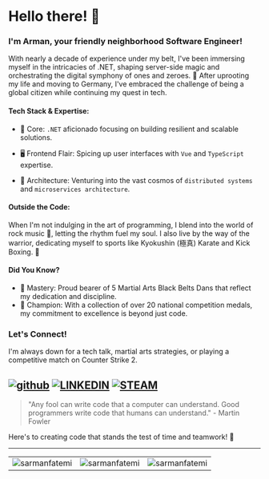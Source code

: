 # Hello there! 👋

### I'm Arman, your friendly neighborhood Software Engineer!

With nearly a decade of experience under my belt, I've been immersing myself in the intricacies of .NET, shaping server-side magic and orchestrating the digital symphony of ones and zeroes. 🎵 After uprooting my life and moving to Germany, I've embraced the challenge of being a global citizen while continuing my quest in tech.

#### Tech Stack & Expertise:
- 🧠 Core: `.NET` aficionado focusing on building resilient and scalable solutions.
- 🖥️ Frontend Flair: Spicing up user interfaces with `Vue` and `TypeScript`  expertise.

- 🚀 Architecture: Venturing into the vast cosmos of `distributed systems` and `microservices architecture`.

#### Outside the Code:
When I'm not indulging in the art of programming, I blend into the world of rock music 🎸, letting the rhythm fuel my soul. I also live by the way of the warrior, dedicating myself to sports like Kyokushin (極真) Karate and Kick Boxing. 🥋

#### Did You Know?
- 🥇 Mastery: Proud bearer of 5 Martial Arts Black Belts Dans that reflect my dedication and discipline.
- 🏅 Champion: With a collection of over 20 national competition medals, my commitment to excellence is beyond just code.

### Let's Connect!
I'm always down for a tech talk, martial arts strategies, or playing a competitive match on Counter Strike 2.

[![github](https://img.shields.io/badge/GitHub-000000?style=for-the-badge&logo=GitHub&logoColor=white)](https://github.com/sarmanfatemi)
[![LINKEDIN](https://img.shields.io/badge/LINKEDIN-0077b5?style=for-the-badge&logo=Linkedin&logoColor=white)](https://www.linkedin.com/in/sarmanfatemi/)
[![STEAM](https://img.shields.io/badge/STEAM-000000?style=for-the-badge&logo=Steam&logoColor=white)](https://steamcommunity.com/id/ushirouramawashi/)
---

> "Any fool can write code that a computer can understand. Good programmers write code that humans can understand." - Martin Fowler

Here's to creating code that stands the test of time and teamwork! 🚀

---
<table>
  <tr>
    <td><img src="https://github-readme-stats.vercel.app/api?username=sarmanfatemi&show_icons=true&locale=en" alt="sarmanfatemi" /></td>
    <td><img src="https://github-readme-stats.vercel.app/api/top-langs/?username=sarmanfatemi&show_icons=true&locale=en&layout=compact" alt="sarmanfatemi" /></td>
    <td><img src="https://github-readme-streak-stats.herokuapp.com/?user=sarmanfatemi" alt="sarmanfatemi" /></td>
  </tr>
</table>